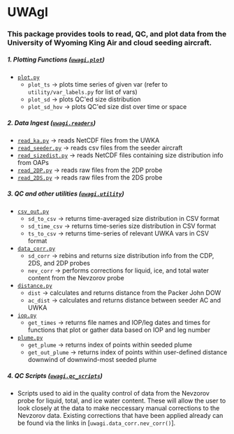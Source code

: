 # UWAgI
### This package provides tools to read, QC, and plot data from the University of Wyoming King Air and cloud seeding aircraft.

##### 1. Plotting Functions ([`uwagi.plot`](https://github.com/daltonbehringer/UWAgI/tree/master/uwagi/plot))
   - [`plot.py`](https://github.com/daltonbehringer/UWAgI/blob/master/uwagi/plot/plot.py)
      - `plot_ts` -> plots time series of given var (refer to `utility/var_labels.py` for list of vars)
      - `plot_sd` -> plots QC'ed size distribution
      - `plot_sd_hov` -> plots QC'ed size dist over time or space
   
##### 2. Data Ingest ([`uwagi.readers`](https://github.com/daltonbehringer/UWAgI/tree/master/uwagi/readers))
   - [`read_ka.py`](https://github.com/daltonbehringer/UWAgI/blob/master/uwagi/readers/read_ka.py) -> reads NetCDF files from the UWKA
   - [`read_seeder.py`](https://github.com/daltonbehringer/UWAgI/blob/master/uwagi/readers/read_seeder.py) -> reads csv files from the seeder aircraft
   - [`read_sizedist.py`](https://github.com/daltonbehringer/UWAgI/blob/master/uwagi/readers/read_sizedist.py) -> reads NetCDF files containing size distribution info from OAPs
   - [`read_2DP.py`](https://github.com/daltonbehringer/UWAgI/blob/master/uwagi/readers/read_2DP.py) -> reads raw files from the 2DP probe
   - [`read_2DS.py`](https://github.com/daltonbehringer/UWAgI/blob/master/uwagi/readers/read_2DS.py) -> reads raw files from the 2DS probe
   
##### 3. QC and other utilities ([`uwagi.utility`](https://github.com/daltonbehringer/UWAgI/tree/master/uwagi/utility))
   - [`csv_out.py`](https://github.com/daltonbehringer/UWAgI/blob/master/uwagi/utility/csv_out.py)
      - `sd_to_csv` -> returns time-averaged size distribution in CSV format
      - `sd_time_csv` -> returns time-series size distribution in CSV format
      - `ts_to_csv` -> returns time-series of relevant UWKA vars in CSV format
   - [`data_corr.py`](https://github.com/daltonbehringer/UWAgI/blob/master/uwagi/utility/data_corr.py)
      - `sd_corr` -> rebins and returns size distribution info from the CDP, 2DS, and 2DP probes
      - `nev_corr` -> performs corrections for liquid, ice, and total water content from the Nevzorov probe
   - [`distance.py`](https://github.com/daltonbehringer/UWAgI/blob/master/uwagi/utility/distance.py)
      - `dist` -> calculates and returns distance from the Packer John DOW
      - `ac_dist` -> calculates and returns distance between seeder AC and UWKA
   - [`iop.py`](https://github.com/daltonbehringer/UWAgI/blob/master/uwagi/utility/iop.py)
      - `get_times` -> returns file names and IOP/leg dates and times for functions that plot or gather data based on IOP and leg number
   - [`plume.py`](https://github.com/daltonbehringer/UWAgI/blob/master/uwagi/utility/plume.py)
      - `get_plume` -> returns index of points within seeded plume
      - `get_out_plume` -> returns index of points within user-defined distance downwind of downwind-most seeded plume
 
 ##### 4. QC Scripts ([`uwagi.qc_scripts`](https://github.com/daltonbehringer/UWAgI/tree/master/uwagi/qc_scripts))
   - Scripts used to aid in the quality control of data from the Nevzorov probe for liquid, total, and ice water content. These will allow the user to look closely at the data to make neccessary manual corrections to the Nevzorov data. Existing corrections that have been applied already can be found via the links in [`uwagi.data_corr.nev_corr()`].
